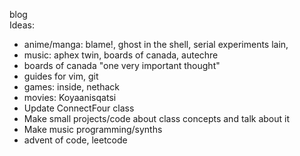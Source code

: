 blog
<br>
Ideas:
 - anime/manga: blame!, ghost in the shell, serial experiments lain, 
 - music: aphex twin, boards of canada, autechre
 - boards of canada "one very important thought"
 - guides for vim, git
 - games: inside, nethack
 - movies: Koyaanisqatsi
 - Update ConnectFour class
 - Make small projects/code about class concepts and talk about it
 - Make music programming/synths
 - advent of code, leetcode